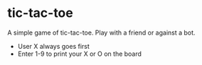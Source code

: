 # tic-tac-toe
A simple game of tic-tac-toe. Play with a friend or against a bot.

- User X always goes first
- Enter 1-9 to print your X or O on the board